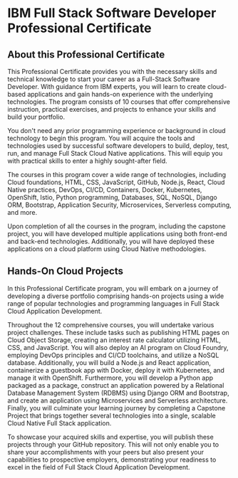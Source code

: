 # IBM Full Stack Software Developer Professional Certificate
## About this Professional Certificate

This Professional Certificate provides you with the necessary skills and technical knowledge to start your career as a Full-Stack Software Developer. With guidance from IBM experts, you will learn to create cloud-based applications and gain hands-on experience with the underlying technologies. The program consists of 10 courses that offer comprehensive instruction, practical exercises, and projects to enhance your skills and build your portfolio.

You don't need any prior programming experience or background in cloud technology to begin this program. You will acquire the tools and technologies used by successful software developers to build, deploy, test, run, and manage Full Stack Cloud Native applications. This will equip you with practical skills to enter a highly sought-after field.

The courses in this program cover a wide range of technologies, including Cloud foundations, HTML, CSS, JavaScript, GitHub, Node.js, React, Cloud Native practices, DevOps, CI/CD, Containers, Docker, Kubernetes, OpenShift, Istio, Python programming, Databases, SQL, NoSQL, Django ORM, Bootstrap, Application Security, Microservices, Serverless computing, and more.

Upon completion of all the courses in the program, including the capstone project, you will have developed multiple applications using both front-end and back-end technologies. Additionally, you will have deployed these applications on a cloud platform using Cloud Native methodologies.

## Hands-On Cloud Projects

In this Professional Certificate program, you will embark on a journey of developing a diverse portfolio comprising hands-on projects using a wide range of popular technologies and programming languages in Full Stack Cloud Application Development.

Throughout the 12 comprehensive courses, you will undertake various project challenges. These include tasks such as publishing HTML pages on Cloud Object Storage, creating an interest rate calculator utilizing HTML, CSS, and JavaScript. You will also deploy an AI program on Cloud Foundry, employing DevOps principles and CI/CD toolchains, and utilize a NoSQL database. Additionally, you will build a Node.js and React application, containerize a guestbook app with Docker, deploy it with Kubernetes, and manage it with OpenShift. Furthermore, you will develop a Python app packaged as a package, construct an application powered by a Relational Database Management System (RDBMS) using Django ORM and Bootstrap, and create an application using Microservices and Serverless architecture. Finally, you will culminate your learning journey by completing a Capstone Project that brings together several technologies into a single, scalable Cloud Native Full Stack application.

To showcase your acquired skills and expertise, you will publish these projects through your GitHub repository. This will not only enable you to share your accomplishments with your peers but also present your capabilities to prospective employers, demonstrating your readiness to excel in the field of Full Stack Cloud Application Development.

